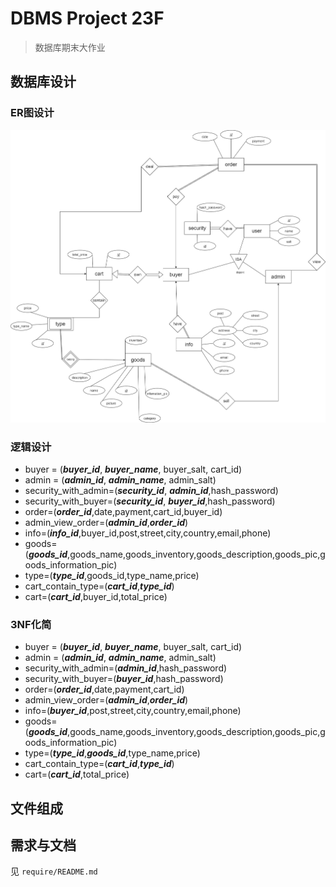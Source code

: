 # DBMS Project 23F 
>数据库期末大作业

## 数据库设计


### ER图设计
<img src="design/ER1.png" style="background-color:#fff;"/>

### 逻辑设计
- buyer = (***buyer_id***, ***buyer_name***, buyer_salt, cart_id)
- admin = (***admin_id***, ***admin_name***, admin_salt)
- security_with_admin=(***security_id***, ***admin_id***,hash_password)
- security_with_buyer=(***security_id***, ***buyer_id***,hash_password)
- order=(***order_id***,date,payment,cart_id,buyer_id)
- admin_view_order=(***admin_id***,***order_id***)
- info=(***info_id***,buyer_id,post,street,city,country,email,phone)
- goods=(***goods_id***,goods_name,goods_inventory,goods_description,goods_pic,goods_information_pic)
- type=(***type_id***,goods_id,type_name,price)
- cart_contain_type=(***cart_id***,***type_id***)
- cart=(***cart_id***,buyer_id,total_price)

### 3NF化简
- buyer = (***buyer_id***, ***buyer_name***, buyer_salt, cart_id)
- admin = (***admin_id***, ***admin_name***, admin_salt)
- security_with_admin=(***admin_id***,hash_password)
- security_with_buyer=(***buyer_id***,hash_password)
- order=(***order_id***,date,payment,cart_id)
- admin_view_order=(***admin_id***,***order_id***)
- info=(***buyer_id***,post,street,city,country,email,phone)
- goods=(***goods_id***,goods_name,goods_inventory,goods_description,goods_pic,goods_information_pic)
- type=(***type_id***,***goods_id***,type_name,price)
- cart_contain_type=(***cart_id***,***type_id***)
- cart=(***cart_id***,total_price)


## 文件组成

## 需求与文档
见 `require/README.md`






